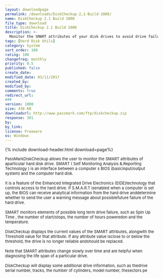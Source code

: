 ```yaml
---
layout: downloadpage
permalink: /downloads/DiskCheckup-2,1-Build-1000/
name: DiskCheckup 2.1 Build 1000
file_type: download
title: DiskCheckup 2.1 Build 1000
description: >-
  Monitor the SMART attributes of your disk drives to avoid drive failure
tags: [Hard Disk Utils]
category: System
sort_order: 100
rating: 100
changefreq: monthly
priority: 0.5
published: false
create_date:
modified_date: 03/11/2017
created_by:
modified_by:
comments: true
redirect_url:
###
version: 1000
size: 438 KB
downloadurl: http://www.passmark.com/ftp/diskcheckup.zip
response: 301
by:
by_link:
license: Freeware
os: Windows
---
```


{% include download-header.html download=page%}

<p style="fix-download-text !important">
<p><font size="2">PassMarkDiskCheckup allows the user to monitor the SMART attributes of aparticular hard disk drive. SMART ( Self Monitoring Analysis &amp;.Reporting Technology ) is an interface between a computer s BIOS (basicinput/output system) and the computer hard disk. <br />
<br />
It is a feature of the Enhanced Integrated Drive Electronics (EIDE)technology that controls access to the hard drive. If S.M.A.R.T isenabled when a computer is set up, the BIOS can receive analytical information from the hard drive anddetermine whether to send the user a warning message about possiblefuture failure of the hard drive.<br />
<br />
SMART monitors elements of possible long term drive failure, such as Spin Up Time , the number of start/stops, the number of hours poweredon and the temperature.<br />
<br />
DiskCheckup displays the current values of the SMART attributes, alongwith the Threshold value for that attribute. If any attribute value isclose to or below the threshold, the drive is no longer reliable andshould be replaced.<br />
<br />
Note that SMART attributes change slowly over time and are helpful when diagnosing the life span of a particular drive.<br />
<br />
DiskCheckup will display some additional drive information, such as thedrive serial number, tracks, the number of cylinders, model number, thesectors pe</font></p></p>
